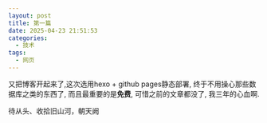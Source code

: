 ```yaml
---
layout: post
title: 第一篇
date: 2025-04-23 21:51:53
categories: 
  - 技术
tags:
  - 网页
---
```

又把博客开起来了,这次选用hexo + github pages静态部署, 终于不用操心那些数据库之类的东西了, 而且最重要的是**免费**, 可惜之前的文章都没了, 我三年的心血啊.

待从头、收拾旧山河，朝天阙
